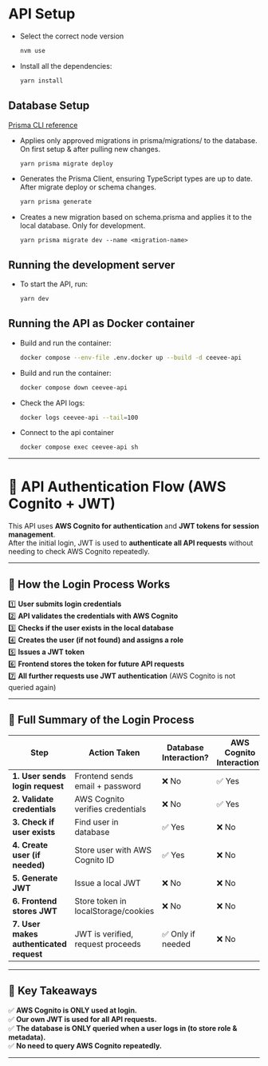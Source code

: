 # API Setup

- Select the correct node version
  ```bash
  nvm use

- Install all the dependencies:
   ```bash
   yarn install

## Database Setup

[Prisma CLI reference](https://www.prisma.io/docs/orm/reference/prisma-cli-reference)

- Applies only approved migrations in prisma/migrations/ to the database. On first setup & after pulling new changes.
   ```bash
   yarn prisma migrate deploy

- Generates the Prisma Client, ensuring TypeScript types are up to date. After migrate deploy or schema changes.
   ```bash
   yarn prisma generate

- Creates a new migration based on schema.prisma and applies it to the local database. Only for development.
   ```
   yarn prisma migrate dev --name <migration-name>

## Running the development server

- To start the API, run:
   ```bash
   yarn dev

## Running the API as Docker container
- Build and run the container:
   ```bash
   docker compose --env-file .env.docker up --build -d ceevee-api

- Build and run the container:
   ```bash
   docker compose down ceevee-api

- Check the API logs:
   ```bash
   docker logs ceevee-api --tail=100

- Connect to the api container
    ```bash
   docker compose exec ceevee-api sh

---

# 🚀 API Authentication Flow (AWS Cognito + JWT)

This API uses **AWS Cognito for authentication** and **JWT tokens for session management**.  
After the initial login, JWT is used to **authenticate all API requests** without needing to check AWS Cognito repeatedly.

---

## **📌 How the Login Process Works**

1️⃣ **User submits login credentials**  
2️⃣ **API validates the credentials with AWS Cognito**  
3️⃣ **Checks if the user exists in the local database**  
4️⃣ **Creates the user (if not found) and assigns a role**  
5️⃣ **Issues a JWT token**  
6️⃣ **Frontend stores the token for future API requests**  
7️⃣ **All further requests use JWT authentication** (AWS Cognito is not queried again)

---

## **📌 Full Summary of the Login Process**

| **Step** | **Action Taken** | **Database Interaction?** | **AWS Cognito Interaction?** |
|------------|----------------|--------------------------|------------------------------|
| **1. User sends login request** | Frontend sends email + password | ❌ No | ✅ Yes |
| **2. Validate credentials** | AWS Cognito verifies credentials | ❌ No | ✅ Yes |
| **3. Check if user exists** | Find user in database | ✅ Yes | ❌ No |
| **4. Create user (if needed)** | Store user with AWS Cognito ID | ✅ Yes | ❌ No |
| **5. Generate JWT** | Issue a local JWT | ❌ No | ❌ No |
| **6. Frontend stores JWT** | Store token in localStorage/cookies | ❌ No | ❌ No |
| **7. User makes authenticated request** | JWT is verified, request proceeds | ✅ Only if needed | ❌ No |

---

## **📌 Key Takeaways**
✅ **AWS Cognito is ONLY used at login.**  
✅ **Our own JWT is used for all API requests.**  
✅ **The database is ONLY queried when a user logs in (to store role & metadata).**  
✅ **No need to query AWS Cognito repeatedly.**

---